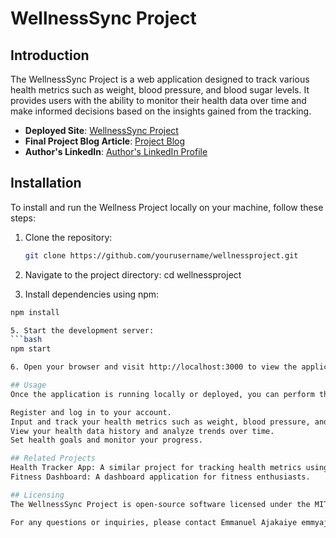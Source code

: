 # WellnessSync Project

## Introduction

The WellnessSync Project is a web application designed to track various health metrics such as weight, blood pressure, and blood sugar levels. It provides users with the ability to monitor their health data over time and make informed decisions based on the insights gained from the tracking.

- **Deployed Site**: [WellnessSync Project](https://app.flutterflow.io/project/weighty-vacmve?tab=pageSelector&page=HomePage)
- **Final Project Blog Article**: [Project Blog](https://medium.com/@emmyajaks2016/empowering-health-the-journey-of-wellness-sync-9b5a1772ee92)
- **Author's LinkedIn**: [Author's LinkedIn Profile](https://www.linkedin.com/in/emmanuel-ajakaiye-a4b34a23a)

## Installation

To install and run the Wellness Project locally on your machine, follow these steps:

1. Clone the repository:
   ```bash
   git clone https://github.com/yourusername/wellnessproject.git

2. Navigate to the project directory:
  cd wellnessproject

3. Install dependencies using npm:

 ```bash
npm install

5. Start the development server:
 ```bash
npm start

6. Open your browser and visit http://localhost:3000 to view the application.

## Usage
Once the application is running locally or deployed, you can perform the following tasks:

Register and log in to your account.
Input and track your health metrics such as weight, blood pressure, and blood sugar levels.
View your health data history and analyze trends over time.
Set health goals and monitor your progress.

## Related Projects
Health Tracker App: A similar project for tracking health metrics using Vue.js.
Fitness Dashboard: A dashboard application for fitness enthusiasts.

## Licensing
The WellnessSync Project is open-source software licensed under the MIT license.

For any questions or inquiries, please contact Emmanuel Ajakaiye emmyajaks@gmail.com or Moses Iluyemi mozaic138@gmail.com.
